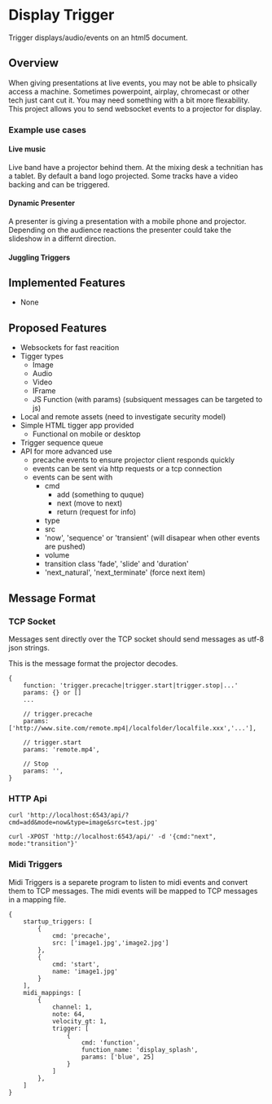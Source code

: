 Display Trigger
===============

Trigger displays/audio/events on an html5 document.


Overview
--------

When giving presentations at live events, you may not be able to phsically access
a machine. Sometimes powerpoint, airplay, chromecast or other tech just cant cut it.
You may need something with a bit more flexability. This project allows you to
send websocket events to a projector for display.

### Example use cases

#### Live music

Live band have a projector behind them. At the mixing desk a technitian has a tablet.
By default a band logo projected. Some tracks have a video backing and can be triggered.

#### Dynamic Presenter

A presenter is giving a presentation with a mobile phone and projector. Depending
on the audience reactions the presenter could take the slideshow in a differnt direction.

#### Juggling Triggers



Implemented Features
--------------------

* None


Proposed Features
-----------------

* Websockets for fast reacition
* Tigger types
  * Image
  * Audio
  * Video
  * IFrame
  * JS Function (with params) (subsiquent messages can be targeted to js)
* Local and remote assets (need to investigate security model)
* Simple HTML tigger app provided
  * Functional on mobile or desktop
* Trigger sequence queue
* API for more advanced use
  * precache events to ensure projector client responds quickly
  * events can be sent via http requests or a tcp connection
  * events can be sent with
    * cmd 
      * add (something to quque)
      * next (move to next)
      * return (request for info)
    * type
    * src
    * 'now', 'sequence' or 'transient' (will disapear when other events are pushed)
    * volume
    * transition class 'fade', 'slide' and 'duration'
    * 'next_natural', 'next_terminate' (force next item)

Message Format
--------------

### TCP Socket

Messages sent directly over the TCP socket should send messages as utf-8 json strings.

This is the message format the projector decodes.

    {
        function: 'trigger.precache|trigger.start|trigger.stop|...'
        params: {} or []
        ...

        // trigger.precache
        params: ['http://www.site.com/remote.mp4|/localfolder/localfile.xxx','...'],
        
        // trigger.start
        params: 'remote.mp4',
        
        // Stop
        params: '',        
    }

### HTTP Api

    curl 'http://localhost:6543/api/?cmd=add&mode=now&type=image&src=test.jpg'
    
    curl -XPOST 'http://localhost:6543/api/' -d '{cmd:"next", mode:"transition"}'

### Midi Triggers

Midi Triggers is a separete program to listen to midi events and convert them to TCP messages. The midi events will be mapped to TCP messages in a mapping file.

    {
        startup_triggers: [
            {
                cmd: 'precache',
                src: ['image1.jpg','image2.jpg']
            },
            {
                cmd: 'start',
                name: 'image1.jpg'
            }
        ],
        midi_mappings: [
            {
                channel: 1,
                note: 64,
                velocity_gt: 1,
                trigger: [
                    {
                        cmd: 'function',
                        function_name: 'display_splash',
                        params: ['blue', 25]
                    }
                ]
            },
        ]
    }
